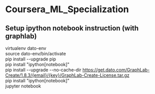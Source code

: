 # Coursera_ML_Specialization

## Setup ipython notebook instruction (with graphlab)
virtualenv dato-env<br />
source dato-env/bin/activate<br />
pip install --upgrade pip<br />
pip install "ipython[notebook]"<br />
pip install --upgrade --no-cache-dir https://get.dato.com/GraphLab-Create/1.8.3/{email}/{key}/GraphLab-Create-License.tar.gz<br />
pip install "ipython[notebook]"<br />
jupyter notebook<br />


